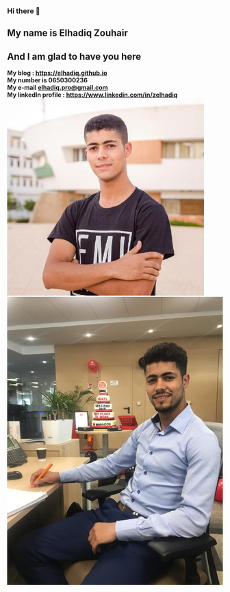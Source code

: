 ### Hi there 👋
## My name is Elhadiq Zouhair 
## And I am glad to have you here

**My blog : https://elhadiq.github.io** <br/>
**My number is 0650300236** <br/>
**My e-mail elhadiq.pro@gmail.com**<br/>
**My linkedIn profile : https://www.linkedin.com/in/zelhadiq**
<br/>
![its me](https://github.com/Elhadiq/Elhadiq/blob/main/Elhadiq/src/zouhair.jfif)
![its me](https://github.com/Elhadiq/Elhadiq/blob/main/m.jpg)

